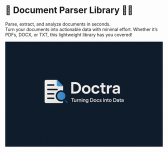 # 🚀 **Document Parser Library** 📑🔎

Parse, extract, and analyze documents in seconds.   
Turn your documents into actionable data with minimal effort. Whether it’s PDFs, DOCX, or TXT, this lightweight library has you covered!

![Logo](assets/Doctra_logo.png)